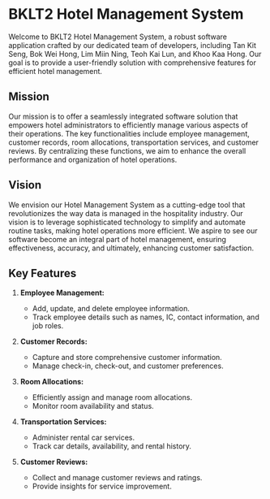 # BKLT2 Hotel Management System

Welcome to BKLT2 Hotel Management System, a robust software application crafted by our dedicated team of developers, including Tan Kit Seng, Bok Wei Hong, Lim Miin Ning, Teoh Kai Lun, and Khoo Kaa Hong. Our goal is to provide a user-friendly solution with comprehensive features for efficient hotel management.

## Mission

Our mission is to offer a seamlessly integrated software solution that empowers hotel administrators to efficiently manage various aspects of their operations. The key functionalities include employee management, customer records, room allocations, transportation services, and customer reviews. By centralizing these functions, we aim to enhance the overall performance and organization of hotel operations.

## Vision

We envision our Hotel Management System as a cutting-edge tool that revolutionizes the way data is managed in the hospitality industry. Our vision is to leverage sophisticated technology to simplify and automate routine tasks, making hotel operations more efficient. We aspire to see our software become an integral part of hotel management, ensuring effectiveness, accuracy, and ultimately, enhancing customer satisfaction.

## Key Features

1. **Employee Management:**
   - Add, update, and delete employee information.
   - Track employee details such as names, IC, contact information, and job roles.

2. **Customer Records:**
   - Capture and store comprehensive customer information.
   - Manage check-in, check-out, and customer preferences.

3. **Room Allocations:**
   - Efficiently assign and manage room allocations.
   - Monitor room availability and status.

4. **Transportation Services:**
   - Administer rental car services.
   - Track car details, availability, and rental history.

5. **Customer Reviews:**
   - Collect and manage customer reviews and ratings.
   - Provide insights for service improvement.
